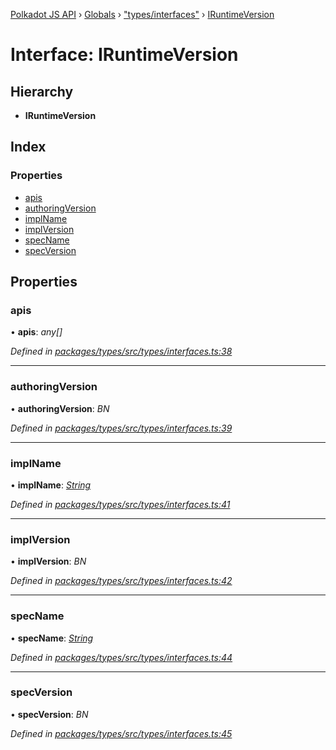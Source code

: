 [Polkadot JS API](../README.md) › [Globals](../globals.md) › ["types/interfaces"](../modules/_types_interfaces_.md) › [IRuntimeVersion](_types_interfaces_.iruntimeversion.md)

# Interface: IRuntimeVersion

## Hierarchy

* **IRuntimeVersion**

## Index

### Properties

* [apis](_types_interfaces_.iruntimeversion.md#apis)
* [authoringVersion](_types_interfaces_.iruntimeversion.md#authoringversion)
* [implName](_types_interfaces_.iruntimeversion.md#implname)
* [implVersion](_types_interfaces_.iruntimeversion.md#implversion)
* [specName](_types_interfaces_.iruntimeversion.md#specname)
* [specVersion](_types_interfaces_.iruntimeversion.md#specversion)

## Properties

###  apis

• **apis**: *any[]*

*Defined in [packages/types/src/types/interfaces.ts:38](https://github.com/polkadot-js/api/blob/c4708dcfca/packages/types/src/types/interfaces.ts#L38)*

___

###  authoringVersion

• **authoringVersion**: *BN*

*Defined in [packages/types/src/types/interfaces.ts:39](https://github.com/polkadot-js/api/blob/c4708dcfca/packages/types/src/types/interfaces.ts#L39)*

___

###  implName

• **implName**: *[String](../classes/_primitive_text_.text.md#static-string)*

*Defined in [packages/types/src/types/interfaces.ts:41](https://github.com/polkadot-js/api/blob/c4708dcfca/packages/types/src/types/interfaces.ts#L41)*

___

###  implVersion

• **implVersion**: *BN*

*Defined in [packages/types/src/types/interfaces.ts:42](https://github.com/polkadot-js/api/blob/c4708dcfca/packages/types/src/types/interfaces.ts#L42)*

___

###  specName

• **specName**: *[String](../classes/_primitive_text_.text.md#static-string)*

*Defined in [packages/types/src/types/interfaces.ts:44](https://github.com/polkadot-js/api/blob/c4708dcfca/packages/types/src/types/interfaces.ts#L44)*

___

###  specVersion

• **specVersion**: *BN*

*Defined in [packages/types/src/types/interfaces.ts:45](https://github.com/polkadot-js/api/blob/c4708dcfca/packages/types/src/types/interfaces.ts#L45)*
